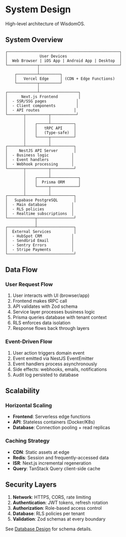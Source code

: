 # System Design

High-level architecture of WisdomOS.

## System Overview

```
┌─────────────────────────────────────────────────┐
│              User Devices                       │
│  Web Browser | iOS App | Android App | Desktop  │
└─────────────┬───────────────────────────────────┘
              │
    ┌─────────┴─────────┐
    │   Vercel Edge     │ (CDN + Edge Functions)
    └─────────┬─────────┘
              │
┌─────────────┴─────────────────┐
│      Next.js Frontend         │
│  - SSR/SSG pages             │
│  - Client components         │
│  - API routes               │
└───────┬──────────┬───────────┘
        │          │
        │    ┌─────┴──────────┐
        │    │   tRPC API     │
        │    │   (Type-safe)  │
        │    └─────┬──────────┘
        │          │
┌───────┴──────────┴──────────┐
│     NestJS API Server       │
│  - Business logic          │
│  - Event handlers          │
│  - Webhook processing      │
└───────┬──────────┬──────────┘
        │          │
        │    ┌─────┴────────────┐
        │    │  Prisma ORM      │
        │    └─────┬────────────┘
        │          │
┌───────┴──────────┴──────────┐
│   Supabase PostgreSQL       │
│  - Main database           │
│  - RLS policies            │
│  - Realtime subscriptions  │
└────────────┬────────────────┘
             │
┌────────────┴────────────────┐
│  External Services          │
│  - HubSpot CRM             │
│  - SendGrid Email          │
│  - Sentry Errors           │
│  - Stripe Payments         │
└─────────────────────────────┘
```

## Data Flow

### User Request Flow
1. User interacts with UI (browser/app)
2. Frontend makes tRPC call
3. API validates with Zod schema
4. Service layer processes business logic
5. Prisma queries database with tenant context
6. RLS enforces data isolation
7. Response flows back through layers

### Event-Driven Flow
1. User action triggers domain event
2. Event emitted via NestJS EventEmitter
3. Event handlers process asynchronously
4. Side effects: webhooks, emails, notifications
5. Audit log persisted to database

## Scalability

### Horizontal Scaling
- **Frontend**: Serverless edge functions
- **API**: Stateless containers (Docker/K8s)
- **Database**: Connection pooling + read replicas

### Caching Strategy
- **CDN**: Static assets at edge
- **Redis**: Session and frequently-accessed data
- **ISR**: Next.js incremental regeneration
- **Query**: TanStack Query client-side cache

## Security Layers

1. **Network**: HTTPS, CORS, rate limiting
2. **Authentication**: JWT tokens, refresh rotation
3. **Authorization**: Role-based access control
4. **Database**: RLS policies per tenant
5. **Validation**: Zod schemas at every boundary

See [Database Design](./database-design.md) for schema details.
